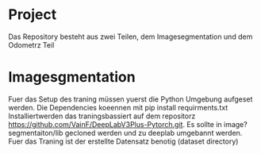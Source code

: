# Project

Das Repository besteht aus zwei Teilen, dem Imagesegmentation und dem Odometrz Teil

# Imagesgmentation

Fuer das Setup des traning müssen yuerst die Python Umgebung aufgeset werden. Die Dependencies koeennen mit pip install requirments.txt Installiertwerden
das traningsbassiert auf dem repositorz https://github.com/VainF/DeepLabV3Plus-Pytorch.git. Es sollte in image?segmentaiton/lib gecloned werden und zu deeplab umgebannt werden. 
Fuer das Traning ist der erstellte Datensatz benotig (dataset directory)


